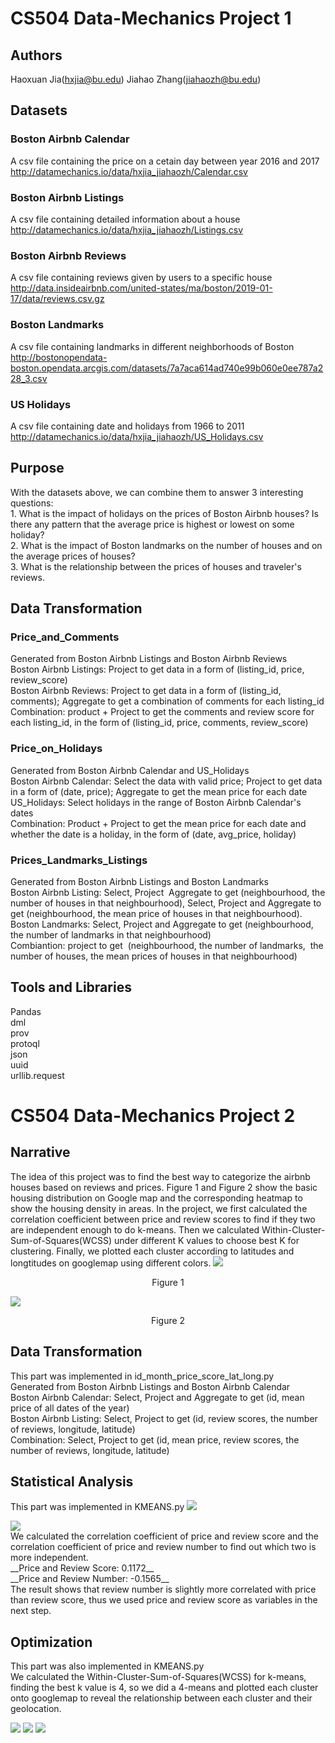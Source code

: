 
# CS504 Data-Mechanics Project 1

## Authors
Haoxuan Jia(hxjia@bu.edu)
Jiahao Zhang(jiahaozh@bu.edu)

## Datasets
### Boston Airbnb Calendar
A csv file containing the price on a cetain day between year 2016 and 2017
<br />http://datamechanics.io/data/hxjia_jiahaozh/Calendar.csv
### Boston Airbnb Listings
A csv file containing detailed information about a house
<br />http://datamechanics.io/data/hxjia_jiahaozh/Listings.csv
### Boston Airbnb Reviews
A csv file containing reviews given by users to a specific house
<br />http://data.insideairbnb.com/united-states/ma/boston/2019-01-17/data/reviews.csv.gz
### Boston Landmarks
A csv file containing landmarks in different neighborhoods of Boston
<br />http://bostonopendata-boston.opendata.arcgis.com/datasets/7a7aca614ad740e99b060e0ee787a228_3.csv
### US Holidays
A csv file containing date and holidays from 1966 to 2011
<br />http://datamechanics.io/data/hxjia_jiahaozh/US_Holidays.csv

## Purpose
With the datasets above, we can combine them to answer 3 interesting questions:
<br />1.	What is the impact of holidays on the prices of Boston Airbnb houses? Is there any pattern that the average price is highest or lowest on some holiday?
<br />2.	What is the impact of Boston landmarks on the number of houses and on the average prices of houses?
<br />3.	What is the relationship between the prices of houses and traveler's reviews.

## Data Transformation
### Price_and_Comments
Generated from Boston Airbnb Listings and Boston Airbnb Reviews
<br />Boston Airbnb Listings: Project to get data in a form of (listing_id, price, review_score)
<br />Boston Airbnb Reviews: Project to get data in a form of (listing_id, comments);
                             Aggregate to get a combination of comments for each listing_id
<br />Combination: product + Project to get the comments and review score for each listing_id, in the form of (listing_id, price, comments, review_score)
### Price_on_Holidays
Generated from Boston Airbnb Calendar and US_Holidays
<br />Boston Airbnb Calendar: Select the data with valid price;
                        Project to get data in a form of (date, price);
                        Aggregate to get the mean price for each date
<br />US_Holidays: Select holidays in the range of Boston Airbnb Calendar's dates
<br />Combination: Product + Project to get the mean price for each date and whether the date is a holiday, in the form of (date, avg_price, holiday)
### Prices_Landmarks_Listings
Generated from Boston Airbnb Listings and Boston Landmarks
<br />Boston Airbnb Listing: Select, Project  Aggregate to get (neighbourhood, the number of houses in that neighbourhood), Select, Project and Aggregate to get (neighbourhood, the mean price of houses in that neighbourhood).
<br />Boston Landmarks: Select, Project and Aggregate to get (neighbourhood, the number of landmarks in that neighbourhood)
<br />Combiantion: project to get  (neighbourhood, the number of landmarks,  the number of houses, the mean prices of houses in that neighbourhood)
## Tools and Libraries
Pandas
<br />dml
<br />prov
<br />protoql
<br />json
<br />uuid
<br />urllib.request

# CS504 Data-Mechanics Project 2
## Narrative
The idea of this project was to find the best way to categorize the airbnb houses based on reviews and prices. Figure 1 and Figure 2 show the basic housing distribution on Google map and the corresponding heatmap to show the housing density in areas. In the project, we first calculated the correlation coefficient between price and review scores to find if they two are independent enough to do k-means. Then we calculated Within-Cluster-Sum-of-Squares(WCSS) under different K values to choose best K for clustering. Finally, we plotted each cluster according to latitudes and longtitudes on googlemap using different colors.
<img src="https://github.com/jiahaozh/course-2019-spr-proj/blob/master/hxjia_jiahaozh/Experimental_Results/Housing_Scatter_Map.png" />
<p align="center">Figure 1</p>
<img src="https://github.com/jiahaozh/course-2019-spr-proj/blob/master/hxjia_jiahaozh/Experimental_Results/Housing_Heap_Map.png" />
<p align="center">Figure 2</p>

## Data Transformation
This part was implemented in id_month_price_score_lat_long.py
<br />Generated from Boston Airbnb Listings and Boston Airbnb Calendar 
<br />Boston Airbnb Calendar: Select, Project and Aggregate to get (id, mean price of all dates of the year) 
<br />Boston Airbnb Listing: Select, Project to get (id, review scores, the number of reviews, longitude, latitude) 
<br />Combination: Select, Project to get (id, mean price, review scores, the number of reviews, longitude, latitude)
## Statistical Analysis
This part was implemented in KMEANS.py
<img src="https://github.com/jiahaozh/course-2019-spr-proj/blob/master/hxjia_jiahaozh/Experimental_Results/Price_Distribution.png" />

<img src="https://github.com/jiahaozh/course-2019-spr-proj/blob/master/hxjia_jiahaozh/Experimental_Results/Review_Score_Distribution.png" />
<br />We calculated the correlation coefficient of price and review score and the correlation coefficient of price and review number to find out which two is more independent.
<br />__Price and Review Score: 0.1172__
<br />__Price and Review Number: -0.1565__ 
<br />The result shows that review number is slightly more correlated with price than review score, thus we used price and review score as variables in the next step.

## Optimization
This part was also implemented in KMEANS.py
<br />We calculated the Within-Cluster-Sum-of-Squares(WCSS) for k-means, finding the best k value is 4, so we did a 4-means and plotted each cluster onto googlemap to reveal the relationship between each cluster and their geolocation.

<img src="https://github.com/jiahaozh/course-2019-spr-proj/blob/master/hxjia_jiahaozh/Experimental_Results/K_WCSS.png" />

<img src="https://github.com/jiahaozh/course-2019-spr-proj/blob/master/hxjia_jiahaozh/Experimental_Results/Kmeans_Result.png" />

<img src="https://github.com/jiahaozh/course-2019-spr-proj/blob/master/hxjia_jiahaozh/Experimental_Results/Classified_Map.png" />



